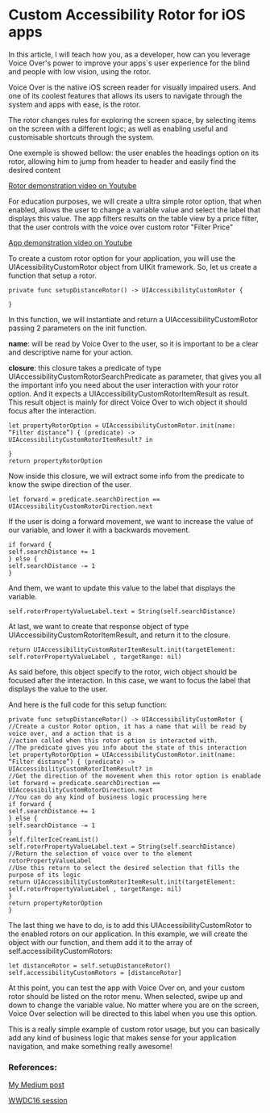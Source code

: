 # Custom Accessibility Rotor for iOS apps

In this article, I will teach how you, as a developer, how can you leverage Voice Over's power to improve your apps`s user experience for the blind and people with low vision, using the rotor.

Voice Over is the native iOS screen reader for visually impaired users. And one of its coolest features that allows its users to navigate through the system and apps with ease, is the rotor.

The rotor changes rules for exploring the screen space, by selecting items on the screen with a different logic; as well as enabling useful and customisable shortcuts through the system.

One exemple is showed bellow: the user enables the headings option on its rotor, allowing him to jump from header to header and easily find the desired content

[Rotor demonstration video on Youtube](https://www.youtube.com/watch?v=mv3zEP-iB-4)

For education purposes, we will create a ultra simple rotor option, that when enabled, allows the user to change a variable value and select the label that displays this value. The app filters results on the table view by a price filter, that the user controls with the voice over custom rotor "Filter Price"

[App demonstration video on Youtube](https://www.youtube.com/watch?v=pOue72FUYTY)

To create a custom rotor option for your application, you will use the UIAcessibilityCustomRotor object from UIKit framework. So, let us create a function that setup a rotor.

```
private func setupDistanceRotor() -> UIAccessibilityCustomRotor {

}
```

In this function, we will instantiate and return a UIAccessibilityCustomRotor passing 2 parameters on the init function.

**name**: will be read by Voice Over to the user, so it is important to be a clear and descriptive name for your action.

**closure**: this closure takes a predicate of type UIAccessibilityCustomRotorSearchPredicate as parameter, that gives you all the important info you need about the user interaction with your rotor option. And it expects a UIAccessibilityCustomRotorItemResult as result. This result object is mainly for direct Voice Over to wich object it should focus after the interaction.

```
let propertyRotorOption = UIAccessibilityCustomRotor.init(name: “Filter distance”) { (predicate) -> UIAccessibilityCustomRotorItemResult? in

}
return propertyRotorOption
```

Now inside this closure, we will extract some info from the predicate to know the swipe direction of the user.

```
let forward = predicate.searchDirection == UIAccessibilityCustomRotorDirection.next
```

If the user is doing a forward movement, we want to increase the value of our variable, and lower it with a backwards movement.

```
if forward {
self.searchDistance += 1
} else {
self.searchDistance -= 1
}
```

And them, we want to update this value to the label that displays the variable.

```
self.rotorPropertyValueLabel.text = String(self.searchDistance)
```

At last, we want to create that response object of type UIAccessibilityCustomRotorItemResult, and return it to the closure.


```
return UIAccessibilityCustomRotorItemResult.init(targetElement: self.rotorPropertyValueLabel , targetRange: nil)
```

As said before, this object specify to the rotor, wich object should be focused after the interaction. In this case, we want to focus the label that displays the value to the user.

And here is the full code for this setup function:

```
private func setupDistanceRotor() -> UIAccessibilityCustomRotor {
//Create a custor Rotor option, it has a name that will be read by voice over, and a action that is a
//action called when this rotor option is interacted with.
//The predicate gives you info about the state of this interaction
let propertyRotorOption = UIAccessibilityCustomRotor.init(name: “Filter distance”) { (predicate) -> UIAccessibilityCustomRotorItemResult? in
//Get the direction of the movement when this rotor option is enablade
let forward = predicate.searchDirection == UIAccessibilityCustomRotorDirection.next
//You can do any kind of business logic processing here
if forward {
self.searchDistance += 1
} else {
self.searchDistance -= 1
}
self.filterIceCreamList()
self.rotorPropertyValueLabel.text = String(self.searchDistance)
//Return the selection of voice over to the element rotorPropertyValueLabel
//Use this return to select the desired selection that fills the purpose of its logic
return UIAccessibilityCustomRotorItemResult.init(targetElement: self.rotorPropertyValueLabel , targetRange: nil)
}
return propertyRotorOption
}
```

The last thing we have to do, is to add this UIAccessibilityCustomRotor to the enabled rotors on our application. In this example, we will create the object with our function, and them add it to the array of self.accessibilityCustomRotors:

```
let distanceRotor = self.setupDistanceRotor()
self.accessibilityCustomRotors = [distanceRotor]
```

At this point, you can test the app with Voice Over on, and your custom rotor should be listed on the rotor menu. When selected, swipe up and down to change the variable value. No matter where you are on the screen, Voice Over selection will be directed to this label when you use this option.

This is a really simple example of custom rotor usage, but you can basically add any kind of business logic that makes sense for your application navigation, and make something really awesome!

### References:

[My Medium post](https://medium.com/@lucas1295santos/custom-accessibility-rotor-for-ios-apps-eca5aeb1eaa0)


[WWDC16 session](https://developer.apple.com/videos/play/wwdc2016/202/)

